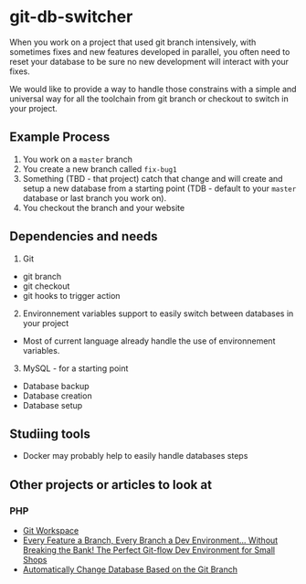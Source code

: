 # git-db-switcher

When you work on a project that used git branch intensively, with sometimes fixes and new features developed in parallel, you often need to reset your database to be sure no new development will interact with your fixes.

We would like to provide a way to handle those constrains with a simple and universal way for all the toolchain from git branch or checkout to switch in your project.

## Example Process

1. You work on a `master` branch
2. You create a new branch called `fix-bug1`
3. Something (TBD - that project) catch that change and will create and setup a new database from a starting point (TDB - default to your `master` database or last branch you work on).
4. You checkout the branch and your website

## Dependencies and needs

1. Git
  * git branch
  * git checkout
  * git hooks to trigger action
2. Environnement variables support to easily switch between databases in your project
  * Most of current language already handle the use of environnement variables.
3. MySQL - for a starting point
  * Database backup
  * Database creation
  * Database setup

## Studiing tools
* Docker may probably help to easily handle databases steps

## Other projects or articles to look at

### PHP

* [Git Workspace](https://github.com/sandervd/git-workspace)
* [Every Feature a Branch, Every Branch a Dev Environment... Without Breaking the Bank! The Perfect Git-flow Dev Environment for Small Shops](https://ohthehugemanatee.org/blog/2013/09/02/every-feature-a-branch-every-branch-a-dev-environment-without-breaking-the-bank-the-perfect-git-flow-dev-environment-for-small-shops/)
* [Automatically Change Database Based on the Git Branch](http://foggyperspective.com/article/automatically-change-database-based-git-branch)
